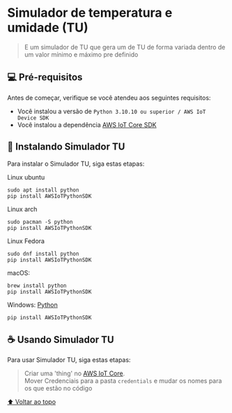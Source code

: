 # Simulador de temperatura e umidade (TU)
 >E um simulador de TU que gera um de TU de forma variada dentro de um valor mínimo e máximo pre definido 
 
## 💻 Pré-requisitos

Antes de começar, verifique se você atendeu aos seguintes requisitos:
<!---Estes são apenas requisitos de exemplo. Adicionar, duplicar ou remover conforme necessário--->
* Você instalou a versão de `Python 3.10.10 ou superior / AWS IoT Device SDK ` 
* Você instalou a dependência [AWS IoT Core SDK](https://github.com/aws/aws-iot-device-sdk-python#installation)

## 🚀 Instalando Simulador TU

Para instalar o Simulador TU, siga estas etapas:

Linux ubuntu
```
sudo apt install python
pip install AWSIoTPythonSDK
```
Linux arch
```
sudo pacman -S python
pip install AWSIoTPythonSDK
```
Linux Fedora
```
sudo dnf install python
pip install AWSIoTPythonSDK
```
macOS:
```
brew install python
pip install AWSIoTPythonSDK
```

Windows: [Python](https://www.python.org/downloads/)
```
pip install AWSIoTPythonSDK
```

## ☕ Usando Simulador TU

Para usar Simulador TU, siga estas etapas:
>Criar uma 'thing' no [AWS IoT Core](https://us-east-1.console.aws.amazon.com/iot/home?region=us-east-1#/home).<br>
Mover Credenciais para a pasta `credentials` e mudar os nomes para os que estão no código

[⬆ Voltar ao topo](#nome-do-projeto)<br>
